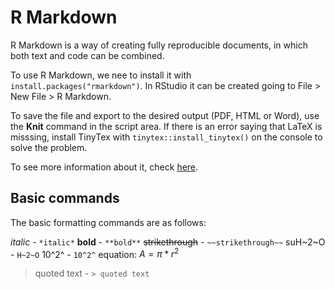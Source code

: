 # R Markdown

R Markdown is a way of creating fully reproducible documents, in which both text and code can be combined. 

To use R Markdown, we nee to install it with `install.packages("rmarkdown")`. In RStudio it can be created going to File > New File > R Markdown.

To save the file and export to the desired output (PDF, HTML or Word), use the **Knit** command in the script area. If there is an error saying that LaTeX is misssing, install TinyTex with `tinytex::install_tinytex()` on the console to solve the problem.

To see more information about it, check [here](https://rmarkdown.rstudio.com/).

## Basic commands

The basic formatting commands are as follows:

*italic* - `*italic*`
**bold** - `**bold**`
~~strikethrough~~ - `~~strikethrough~~`
suH~2~O - `H~2~O`
10^2^ - `10^2^`
equation: $A = \pi*r^{2}$
> quoted text - `> quoted text`

<!--stackedit_data:
eyJoaXN0b3J5IjpbLTExMTY5NTg0MSwyMTI5NDgyNTE3LC0xMT
c4NDA0NDMxXX0=
-->
